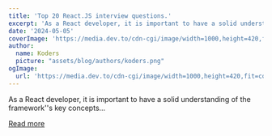 ```yaml
---
title: 'Top 20 React.JS interview questions.'
excerpt: 'As a React developer, it is important to have a solid understanding of the framework''s key concepts...'
date: '2024-05-05'
coverImage: 'https://media.dev.to/cdn-cgi/image/width=1000,height=420,fit=cover,gravity=auto,format=auto/https%3A%2F%2Fdev-to-uploads.s3.amazonaws.com%2Fuploads%2Farticles%2Fnwb6e8ug0g388qm7jpt9.jpg'
author:
  name: Koders
  picture: "assets/blog/authors/koders.png"
ogImage:
  url: 'https://media.dev.to/cdn-cgi/image/width=1000,height=420,fit=cover,gravity=auto,format=auto/https%3A%2F%2Fdev-to-uploads.s3.amazonaws.com%2Fuploads%2Farticles%2Fnwb6e8ug0g388qm7jpt9.jpg'
---
```


As a React developer, it is important to have a solid understanding of the framework''s key concepts...

[Read more](https://dev.to/smalrabbi/top-20-reactjs-interview-questions-ck9)

